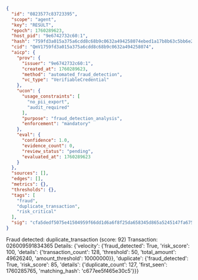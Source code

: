 ```json
{
  "id": "0823577c83723395",
  "scope": "agent",
  "key": "RESULT",
  "epoch": 1760289623,
  "host_pid": "9e6742732c60:1",
  "hash": "759fd3a015a375a6cdd8c68b9c0632a494258074ebed1a17b8b63c5bb6e28931",
  "cid": "QmV1759fd3a015a375a6cdd8c68b9c0632a494258074",
  "aicp": {
    "prov": {
      "issuer": "9e6742732c60:1",
      "created_at": 1760289623,
      "method": "automated_fraud_detection",
      "vc_type": "VerifiableCredential"
    },
    "ucon": {
      "usage_constraints": [
        "no_pii_export",
        "audit_required"
      ],
      "purpose": "fraud_detection_analysis",
      "enforcement": "mandatory"
    },
    "eval": {
      "confidence": 1.0,
      "evidence_count": 0,
      "review_status": "pending",
      "evaluated_at": 1760289623
    }
  },
  "sources": [],
  "edges": [],
  "metrics": {},
  "thresholds": {},
  "tags": [
    "fraud",
    "duplicate_transaction",
    "risk_critical"
  ],
  "sig": "cfa5dedf5075e41504959f66dd1d6a6f8f25da658345d865a5245147fa6759fb"
}
```

Fraud detected: duplicate_transaction (score: 92)
Transaction: 026009591834365
Details: {'velocity': {'fraud_detected': True, 'risk_score': 100, 'details': {'transaction_count': 128, 'threshold': 50, 'total_amount': 49626240, 'amount_threshold': 10000000}}, 'duplicate': {'fraud_detected': True, 'risk_score': 85, 'details': {'duplicate_count': 127, 'first_seen': 1760285765, 'matching_hash': 'c677ee5f465e30c5'}}}